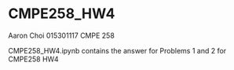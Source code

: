 # CMPE258_HW4

Aaron Choi
015301117
CMPE 258 

CMPE258_HW4.ipynb contains the answer for Problems 1 and 2 for CMPE258 HW4 
